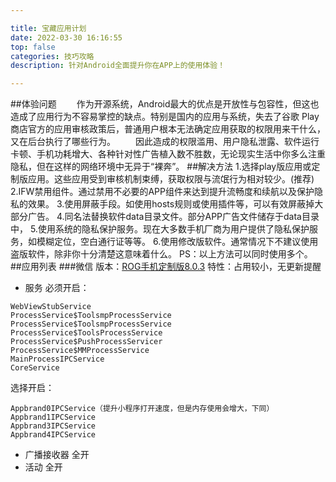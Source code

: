 ```yaml
---

title: 宝藏应用计划
date: 2022-03-30 16:16:55
top: false
categories: 技巧攻略
description: 针对Android全面提升你在APP上的使用体验！

---
```

##体验问题
&emsp;&emsp;作为开源系统，Android最大的优点是开放性与包容性，但这也造成了应用行为不容易掌控的缺点。特别是国内的应用与系统，失去了谷歌 Play 商店官方的应用审核政策后，普通用户根本无法确定应用获取的权限用来干什么，又在后台执行了哪些行为。
&emsp;&emsp;因此造成的权限滥用、用户隐私泄露、软件运行卡顿、手机功耗增大、各种针对性广告植入数不胜数，无论现实生活中你多么注重隐私，但在这样的网络环境中无异于“裸奔”。
##解决方法
1.选择play版应用或定制版应用。这些应用受到审核机制束缚，获取权限与流氓行为相对较少。(推荐)
2.IFW禁用组件。通过禁用不必要的APP组件来达到提升流畅度和续航以及保护隐私的效果。
3.使用屏蔽手段。如使用hosts规则或使用插件等，可以有效屏蔽掉大部分广告。
4.同名法替换软件data目录文件。部分APP广告文件储存于data目录中，
5.使用系统的隐私保护服务。现在大多数手机厂商为用户提供了隐私保护服务，如模糊定位，空白通行证等等。
6.使用修改版软件。通常情况下不建议使用盗版软件，除非你十分清楚这意味着什么。
PS：以上方法可以同时使用多个。
##应用列表
###微信
版本：[ROG手机定制版8.0.3](https://x-eta.vercel.app/api/raw/?path=/Application/WeChat_8.0.3.apk)
特性：占用较小，无更新提醒
- 服务
必须开启：
```
WebViewStubService
ProcessService$ToolsmpProcessService
ProcessService$ToolsmpProcessService
ProcessService$ToolsProcessService
ProcessService$PushProcessServicer
ProcessService$MMProcessService
MainProcessIPCService
CoreService
```
选择开启：
```
Appbrand0IPCService（提升小程序打开速度，但是内存使用会增大，下同）
Appbrand1IPCService
Appbrand3IPCService
Appbrand4IPCService
```
- 广播接收器
全开
- 活动
全开
